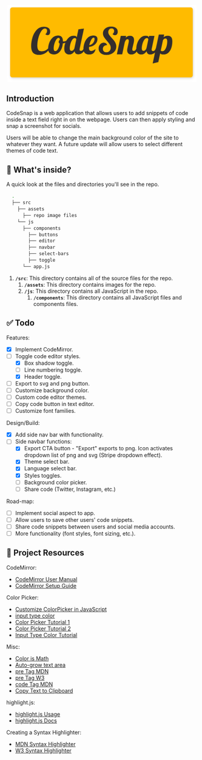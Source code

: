 <p align="center">
  <img src="/src/assets/codesnap-hero.png" width="500" alt="codesnap-hero">
</p>

## Introduction
CodeSnap is a web application that allows users to add snippets of code inside a text field right in on the webpage. Users can then apply styling and snap a screenshot for socials.

Users will be able to change the main background color of the site to whatever they want. A future update will allow users to select different themes of code text.

## 🧐 What's inside?
A quick look at the files and directories you'll see in the repo.

```bash
  .
  ├── src
    ├── assets
      ├── repo image files
    └── js
      ├── components
        ├── buttons
        ├── editor
        ├── navbar
        ├── select-bars
        ├── toggle
      └── app.js
```

1. **`/src`**: This directory contains all of the source files for the repo.
    1. **`/assets`**: This directory contains images for the repo.
    1. **`/js`**: This directory contains all JavaScript in the repo.
        1. **`/components`**: This directory contains all JavaScript files and components files.

## ✅ Todo
Features:
- [x] Implement CodeMirror.
- [ ] Toggle code editor styles.
    - [x] Box shadow toggle.
    - [ ] Line numbering toggle.
    - [x] Header toggle.
- [ ] Export to svg and png button.
- [ ] Customize background color.
- [ ] Custom code editor themes.
- [ ] Copy code button in text editor.
- [ ] Customize font families.

Design/Build:
- [x] Add side nav bar with functionality.
- [ ] Side navbar functions:
    - [x] Export CTA button - "Export" exports to png. Icon activates dropdown list of png and svg (Stripe dropdown effect).
    - [x] Theme select bar.
    - [x] Language select bar.
    - [x] Styles toggles.
    - [ ] Background color picker.
    - [ ] Share code (Twitter, Instagram, etc.)

Road-map:
- [ ] Implement social aspect to app.
- [ ] Allow users to save other users' code snippets.
- [ ] Share code snippets between users and social media accounts.
- [ ] More functionality (font styles, font sizing, etc.).

## 🔗 Project Resources
CodeMirror:
* [CodeMirror User Manual](https://codemirror.net/doc/manual.html)
* [CodeMirror Setup Guide](https://www.youtube.com/watch?v=o1DDWQDBT9Y)

Color Picker:
* [Customize ColorPicker in JavaScript](https://ej2.syncfusion.com/javascript/documentation/color-picker/how-to/customize-colorpicker/)
* [input type color](https://developer.mozilla.org/en-US/docs/Web/HTML/Element/input/color)
* [Color Picker Tutorial 1](https://www.youtube.com/watch?v=RSbZJYVQmPU)
* [Color Picker Tutorial 2](https://www.youtube.com/watch?v=DP9-CVgkgDA)
* [Input Type Color Tutorial](https://www.youtube.com/watch?v=eIw-Nou9L9E)

Misc:
* [Color is Math](https://dev.to/madsstoumann/colors-are-math-how-they-match-and-how-to-build-a-color-picker-4ei8)
* [Auto-grow text area](https://css-tricks.com/the-cleanest-trick-for-autogrowing-textareas/)
* [pre Tag MDN](https://developer.mozilla.org/en-US/docs/Web/HTML/Element/pre)
* [pre Tag W3](https://www.w3schools.com/tags/tag_pre.asp)
* [code Tag MDN](https://developer.mozilla.org/en-US/docs/Web/HTML/Element/code)
* [Copy Text to Clipboard](https://www.30secondsofcode.org/blog/s/copy-text-to-clipboard-with-javascript)

highlight.js: 
* [highlight.js Usage](https://highlightjs.org/usage/)
* [highlight.js Docs](https://highlightjs.readthedocs.io/en/latest/)

Creating a Syntax Highlighter:
* [MDN Syntax Highlighter](https://developer.mozilla.org/en-US/docs/MDN/Editor/Syntax_highlighting)
* [W3 Syntax Highlighter](https://www.w3schools.com/howto/howto_syntax_highlight.asp)